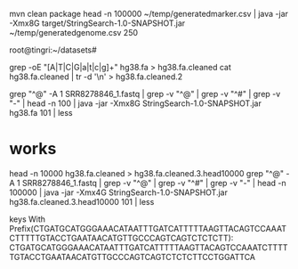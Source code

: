 mvn clean package
head -n 100000 ~/temp/generatedmarker.csv | java -jar -Xmx8G target/StringSearch-1.0-SNAPSHOT.jar ~/temp/generatedgenome.csv 250

root@tingri:~/datasets#


grep -oE "[A|T|C|G|a|t|c|g]+" hg38.fa  > hg38.fa.cleaned
cat hg38.fa.cleaned | tr -d '\n'  > hg38.fa.cleaned.2

grep "^@" -A 1 SRR8278846_1.fastq | grep -v "^@" | grep -v "^#" | grep -v "-" | head -n 100 | java -jar -Xmx8G StringSearch-1.0-SNAPSHOT.jar hg38.fa 101  | less


# works
head -n 10000 hg38.fa.cleaned > hg38.fa.cleaned.3.head10000
grep "^@" -A 1 SRR8278846_1.fastq | grep -v "^@" | grep -v "^#" | grep -v "-" | head -n 100000 | java -jar -Xmx4G StringSearch-1.0-SNAPSHOT.jar hg38.fa.cleaned.3.head10000 101  | less





keys With Prefix(CTGATGCATGGGAAACATAATTTGATCATTTTTAAGTTACAGTCCAAATCTTTTTGTACCTGAATAACATGTTGCCCAGTCAGTCTCTCTT):
CTGATGCATGGGAAACATAATTTGATCATTTTTAAGTTACAGTCCAAATCTTTTTGTACCTGAATAACATGTTGCCCAGTCAGTCTCTCTTCCTGGATTCA
